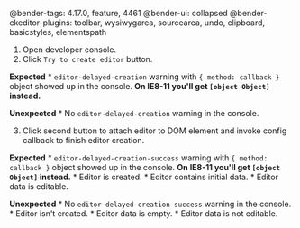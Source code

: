 @bender-tags: 4.17.0, feature, 4461
@bender-ui: collapsed
@bender-ckeditor-plugins: toolbar, wysiwygarea, sourcearea, undo, clipboard, basicstyles, elementspath

1. Open developer console.
2. Click `Try to create editor` button.

  **Expected**
    * `editor-delayed-creation` warning with `{ method: callback }` object showed up in the console. **On IE8-11 you'll get `[object Object]` instead.**

  **Unexpected**
    * No `editor-delayed-creation` warning in the console.

3. Click second button to attach editor to DOM element and invoke config callback to finish editor creation.

  **Expected**
    * `editor-delayed-creation-success` warning with `{ method: callback }` object showed up in the console. **On IE8-11 you'll get `[object Object]` instead.**
    * Editor is created.
    * Editor contains initial data.
    * Editor data is editable.

  **Unexpected**
    * No `editor-delayed-creation-success` warning in the console.
    * Editor isn't created.
    * Editor data is empty.
    * Editor data is not editable.
